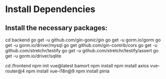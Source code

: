 # Install Dependencies
## Install the necessary packages:

cd backend
go get -u github.com/gin-gonic/gin
go get -u gorm.io/gorm
go get -u gorm.io/driver/mysql
go get github.com/gin-contrib/cors
go get -u github.com/stretchr/testify
go get -u github.com/stretchr/testify/assert
go get -u gorm.io/driver/sqlite


cd /frontend
npm init vue@latest bamort
npm install
npm install axios vue-router@4
npm install vue-i18n@9
npm install pinia